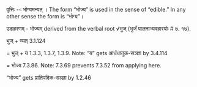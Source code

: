




वृत्तिः --ः भोग्यमन्यत् । The form “भोज्य” is used in the sense of “edible.” In any other sense the form is “भोग्य”।


उदाहरणम् - भोज्यम् derived from the verbal root √भुज् (भुजँ पालनाभ्यवहारयोः # ७. १७).


भुज् + ण्यत् 3.1.124

= भुज् + य 1.3.3, 1.3.7, 1.3.9. Note: “य” gets आर्धधातुक-सञ्ज्ञा by 3.4.114

= भोज्य 7.3.86. Note: 7.3.69 prevents 7.3.52 from applying here.


“भोज्य” gets प्रातिपदिक-सञ्ज्ञा by 1.2.46

